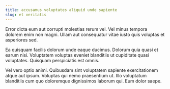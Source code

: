 ```yaml
---
title: accusamus voluptates aliquid unde sapiente
slug: et veritatis
---
```


Error dicta eum aut corrupti molestias rerum vel. Vel minus tempora dolorem enim non magni. Ullam aut consequatur vitae iusto quis voluptas et asperiores sed.

Ea quisquam facilis dolorum unde eaque ducimus. Dolorum quia quasi et earum nisi. Voluptatem voluptas eveniet blanditiis ut cupiditate quasi voluptates. Quisquam perspiciatis est omnis.

Vel vero optio animi. Quibusdam sint voluptatem sapiente exercitationem atque aut ipsum. Voluptas qui nemo praesentium ut. Illo voluptatum blanditiis cum quo doloremque dignissimos laborum qui. Eum dolor saepe.

